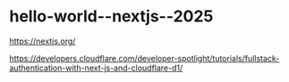 # hello-world--nextjs--2025

https://nextjs.org/

https://developers.cloudflare.com/developer-spotlight/tutorials/fullstack-authentication-with-next-js-and-cloudflare-d1/
